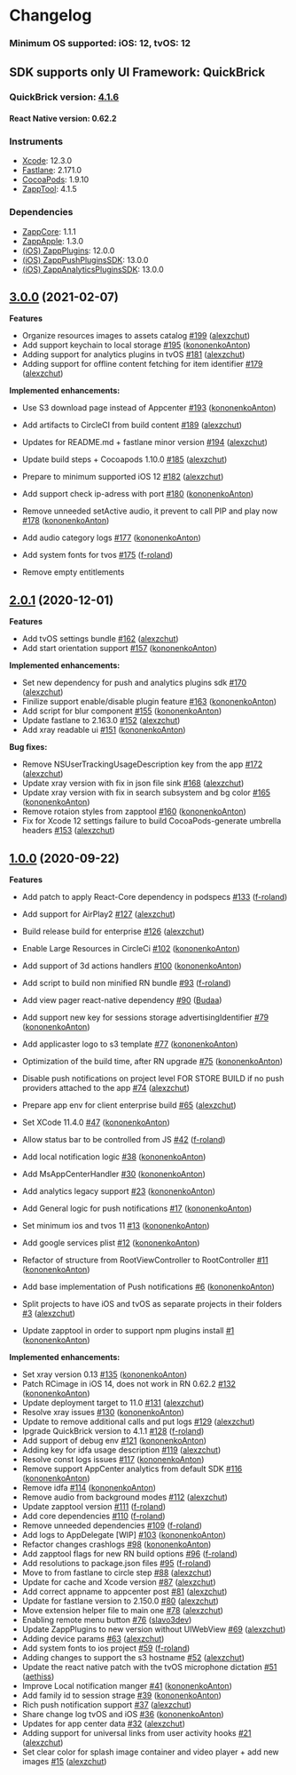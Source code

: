 # Changelog

### Minimum OS supported: iOS: 12, tvOS: 12

## SDK supports only UI Framework: QuickBrick

### QuickBrick version: [4.1.6](https://github.com/applicaster/QuickBrick/blob/master/CHANGELOG.md#v416-2021-02-02)

#### React Native version: 0.62.2

### Instruments

- [Xcode](https://developer.apple.com): 12.3.0
- [Fastlane](https://fastlane.tools): 2.171.0
- [CocoaPods](https://github.com/CocoaPods/CocoaPods): 1.9.10
- [ZappTool](https://github.com/applicaster/ZappTool): 4.1.5

### Dependencies

- [ZappCore](https://github.com/applicaster/ZappAppleBuilder): 1.1.1
- [ZappApple](https://github.com/applicaster/ZappAppleBuilder): 1.3.0
- [(iOS) ZappPlugins](https://github.com/applicaster/ZappPlugins.2.0-iOS): 12.0.0
- [(iOS) ZappPushPluginsSDK](https://github.com/applicaster/ZappAppleBuilder): 13.0.0
- [(iOS) ZappAnalyticsPluginsSDK](https://github.com/applicaster/ZappAppleBuilder): 13.0.0

## [3.0.0](https://github.com/applicaster/ZappAppleBuilder/tree/3.0.0) (2021-02-07)

**Features**

- Organize resources images to assets catalog [\#199](https://github.com/applicaster/ZappAppleBuilder/pull/199) ([alexzchut](https://github.com/alexzchut))
- Add support keychain to local storage [\#195](https://github.com/applicaster/ZappAppleBuilder/pull/195) ([kononenkoAnton](https://github.com/kononenkoAnton))
- Adding support for analytics plugins in tvOS [\#181](https://github.com/applicaster/ZappAppleBuilder/pull/181) ([alexzchut](https://github.com/alexzchut))
- Adding support for offline content fetching for item identifier [\#179](https://github.com/applicaster/ZappAppleBuilder/pull/179) ([alexzchut](https://github.com/alexzchut))

**Implemented enhancements:**

- Use S3 download page instead of Appcenter [\#193](https://github.com/applicaster/ZappAppleBuilder/pull/193) ([kononenkoAnton](https://github.com/kononenkoAnton))
- Add artifacts to CircleCI from build content [\#189](https://github.com/applicaster/ZappAppleBuilder/pull/189) ([alexzchut](https://github.com/alexzchut))
- Updates for README.md + fastlane minor version [\#194](https://github.com/applicaster/ZappAppleBuilder/pull/194) ([alexzchut](https://github.com/alexzchut))
- Update build steps + Cocoapods 1.10.0 [\#185](https://github.com/applicaster/ZappAppleBuilder/pull/185) ([alexzchut](https://github.com/alexzchut))
- Prepare to minimum supported iOS 12 [\#182](https://github.com/applicaster/ZappAppleBuilder/pull/182) ([alexzchut](https://github.com/alexzchut))
- Add support check ip-adress with port [\#180](https://github.com/applicaster/ZappAppleBuilder/pull/180) ([kononenkoAnton](https://github.com/kononenkoAnton))
- Remove unneeded setActive audio, it prevent to call PIP and play now [\#178](https://github.com/applicaster/ZappAppleBuilder/pull/178) ([kononenkoAnton](https://github.com/kononenkoAnton))
- Add audio category logs [\#177](https://github.com/applicaster/ZappAppleBuilder/pull/177) ([kononenkoAnton](https://github.com/kononenkoAnton))
- Add system fonts for tvos [\#175](https://github.com/applicaster/ZappAppleBuilder/pull/175) ([f-roland](https://github.com/f-roland))

- Remove empty entitlements 

## [2.0.1](https://github.com/applicaster/ZappAppleBuilder/tree/2.0.1) (2020-12-01)

**Features**

- Add tvOS settings bundle [\#162](https://github.com/applicaster/ZappAppleBuilder/pull/162) ([alexzchut](https://github.com/alexzchut))
- Add start orientation support [\#157](https://github.com/applicaster/ZappAppleBuilder/pull/157) ([kononenkoAnton](https://github.com/kononenkoAnton))

**Implemented enhancements:**

- Set new dependency for push and analytics plugins sdk [\#170](https://github.com/applicaster/ZappAppleBuilder/pull/170) ([alexzchut](https://github.com/alexzchut))
- Finilize support enable/disable plugin feature [\#163](https://github.com/applicaster/ZappAppleBuilder/pull/163) ([kononenkoAnton](https://github.com/kononenkoAnton))
- Add script for blur component [\#155](https://github.com/applicaster/ZappAppleBuilder/pull/155) ([kononenkoAnton](https://github.com/kononenkoAnton))
- Update fastlane to 2.163.0 [\#152](https://github.com/applicaster/ZappAppleBuilder/pull/152) ([alexzchut](https://github.com/alexzchut))
- Add xray readable ui [\#151](https://github.com/applicaster/ZappAppleBuilder/pull/151) ([kononenkoAnton](https://github.com/kononenkoAnton))

**Bug fixes:**

- Remove NSUserTrackingUsageDescription key from the app [\#172](https://github.com/applicaster/ZappAppleBuilder/pull/172) ([alexzchut](https://github.com/alexzchut))
- Update xray version with fix in json file sink [\#168](https://github.com/applicaster/ZappAppleBuilder/pull/168) ([alexzchut](https://github.com/alexzchut))
- Update xray version with fix in search subsystem and bg color [\#165](https://github.com/applicaster/ZappAppleBuilder/pull/165) ([kononenkoAnton](https://github.com/kononenkoAnton))
- Remove rotaion styles from zapptool [\#160](https://github.com/applicaster/ZappAppleBuilder/pull/160) ([kononenkoAnton](https://github.com/kononenkoAnton))
- Fix for Xcode 12 settings failure to build CocoaPods-generate umbrella headers [\#153](https://github.com/applicaster/ZappAppleBuilder/pull/153) ([alexzchut](https://github.com/alexzchut))

## [1.0.0](https://github.com/applicaster/ZappAppleBuilder/tree/1.0.0) (2020-09-22)

**Features**

- Add patch to apply React-Core dependency in podspecs [\#133](https://github.com/applicaster/ZappAppleBuilder/pull/133) ([f-roland](https://github.com/f-roland))
- Add support for AirPlay2 [\#127](https://github.com/applicaster/ZappAppleBuilder/pull/127) ([alexzchut](https://github.com/alexzchut))
- Build release build for enterprise [\#126](https://github.com/applicaster/ZappAppleBuilder/pull/126) ([alexzchut](https://github.com/alexzchut))
- Enable Large Resources in CircleCi [\#102](https://github.com/applicaster/ZappAppleBuilder/pull/102) ([kononenkoAnton](https://github.com/kononenkoAnton))
- Add support of 3d actions handlers [\#100](https://github.com/applicaster/ZappAppleBuilder/pull/100) ([kononenkoAnton](https://github.com/kononenkoAnton))
- Add script to build non minified RN bundle [\#93](https://github.com/applicaster/ZappAppleBuilder/pull/93) ([f-roland](https://github.com/f-roland))
- Add view pager react-native dependency [\#90](https://github.com/applicaster/ZappAppleBuilder/pull/90) ([Budaa](https://github.com/Budaa))
- Add support new key for sessions storage advertisingIdentifier [\#79](https://github.com/applicaster/ZappAppleBuilder/pull/79) ([kononenkoAnton](https://github.com/kononenkoAnton))
- Add applicaster logo to s3 template [\#77](https://github.com/applicaster/ZappAppleBuilder/pull/77) ([kononenkoAnton](https://github.com/kononenkoAnton))
- Optimization of the build time, after RN upgrade [\#75](https://github.com/applicaster/ZappAppleBuilder/pull/75) ([kononenkoAnton](https://github.com/kononenkoAnton))
- Disable push notifications on project level FOR STORE BUILD if no push providers attached to the app [\#74](https://github.com/applicaster/ZappAppleBuilder/pull/74) ([alexzchut](https://github.com/alexzchut))
- Prepare app env for client enterprise build [\#65](https://github.com/applicaster/ZappAppleBuilder/pull/65) ([alexzchut](https://github.com/alexzchut))
- Set XCode 11.4.0 [\#47](https://github.com/applicaster/ZappAppleBuilder/pull/47) ([kononenkoAnton](https://github.com/kononenkoAnton))
- Allow status bar to be controlled from JS [\#42](https://github.com/applicaster/ZappAppleBuilder/pull/42) ([f-roland](https://github.com/f-roland))
- Add local notification logic [\#38](https://github.com/applicaster/ZappAppleBuilder/pull/38) ([kononenkoAnton](https://github.com/kononenkoAnton))
- Add MsAppCenterHandler [\#30](https://github.com/applicaster/ZappAppleBuilder/pull/30) ([kononenkoAnton](https://github.com/kononenkoAnton))
- Add analytics legacy support [\#23](https://github.com/applicaster/ZappAppleBuilder/pull/23) ([kononenkoAnton](https://github.com/kononenkoAnton))
- Add General logic for push notifications [\#17](https://github.com/applicaster/ZappAppleBuilder/pull/17) ([kononenkoAnton](https://github.com/kononenkoAnton))
- Set minimum ios and tvos 11 [\#13](https://github.com/applicaster/ZappAppleBuilder/pull/13) ([kononenkoAnton](https://github.com/kononenkoAnton))
- Add google services plist [\#12](https://github.com/applicaster/ZappAppleBuilder/pull/12) ([kononenkoAnton](https://github.com/kononenkoAnton))
- Refactor of structure from RootViewController to RootController [\#11](https://github.com/applicaster/ZappAppleBuilder/pull/11) ([kononenkoAnton](https://github.com/kononenkoAnton))
- Add base implementation of Push notifications [\#6](https://github.com/applicaster/ZappAppleBuilder/pull/6) ([kononenkoAnton](https://github.com/kononenkoAnton))

- Split projects to have iOS and tvOS as separate projects in their folders [\#3](https://github.com/applicaster/ZappAppleBuilder/pull/3) ([alexzchut](https://github.com/alexzchut))
- Update zapptool in order to support npm plugins install [\#1](https://github.com/applicaster/ZappAppleBuilder/pull/1) ([kononenkoAnton](https://github.com/kononenkoAnton))

**Implemented enhancements:**

- Set xray version 0.13 [\#135](https://github.com/applicaster/ZappAppleBuilder/pull/135) ([kononenkoAnton](https://github.com/kononenkoAnton))
- Patch RCimage in iOS 14, does not work in RN 0.62.2 [\#132](https://github.com/applicaster/ZappAppleBuilder/pull/132) ([kononenkoAnton](https://github.com/kononenkoAnton))
- Update deployment target to 11.0 [\#131](https://github.com/applicaster/ZappAppleBuilder/pull/131) ([alexzchut](https://github.com/alexzchut))
- Resolve xray issues [\#130](https://github.com/applicaster/ZappAppleBuilder/pull/130) ([kononenkoAnton](https://github.com/kononenkoAnton))
- Update to remove additional calls and put logs [\#129](https://github.com/applicaster/ZappAppleBuilder/pull/129) ([alexzchut](https://github.com/alexzchut))
- Ipgrade QuickBrick version to 4.1.1 [\#128](https://github.com/applicaster/ZappAppleBuilder/pull/128) ([f-roland](https://github.com/f-roland))
- Add support of debug env [\#121](https://github.com/applicaster/ZappAppleBuilder/pull/121) ([kononenkoAnton](https://github.com/kononenkoAnton))
- Adding key for idfa usage description [\#119](https://github.com/applicaster/ZappAppleBuilder/pull/119) ([alexzchut](https://github.com/alexzchut))
- Resolve const logs issues [\#117](https://github.com/applicaster/ZappAppleBuilder/pull/117) ([kononenkoAnton](https://github.com/kononenkoAnton))
- Remove support AppCenter analytics from default SDK [\#116](https://github.com/applicaster/ZappAppleBuilder/pull/116) ([kononenkoAnton](https://github.com/kononenkoAnton))
- Remove idfa [\#114](https://github.com/applicaster/ZappAppleBuilder/pull/114) ([kononenkoAnton](https://github.com/kononenkoAnton))
- Remove audio from background modes [\#112](https://github.com/applicaster/ZappAppleBuilder/pull/112) ([alexzchut](https://github.com/alexzchut))
- Update zapptool version [\#111](https://github.com/applicaster/ZappAppleBuilder/pull/111) ([f-roland](https://github.com/f-roland))
- Add core dependencies [\#110](https://github.com/applicaster/ZappAppleBuilder/pull/110) ([f-roland](https://github.com/f-roland))
- Remove unneeded dependencies [\#109](https://github.com/applicaster/ZappAppleBuilder/pull/109) ([f-roland](https://github.com/f-roland))
- Add logs to AppDelegate \[WIP\] [\#103](https://github.com/applicaster/ZappAppleBuilder/pull/103) ([kononenkoAnton](https://github.com/kononenkoAnton))
- Refactor changes crashlogs [\#98](https://github.com/applicaster/ZappAppleBuilder/pull/98) ([kononenkoAnton](https://github.com/kononenkoAnton))
- Add zapptool flags for new RN build options [\#96](https://github.com/applicaster/ZappAppleBuilder/pull/96) ([f-roland](https://github.com/f-roland))
- Add resolutions to package.json files [\#95](https://github.com/applicaster/ZappAppleBuilder/pull/95) ([f-roland](https://github.com/f-roland))
- Move to from fastlane to circle step [\#88](https://github.com/applicaster/ZappAppleBuilder/pull/88) ([alexzchut](https://github.com/alexzchut))
- Update for cache and Xcode version [\#87](https://github.com/applicaster/ZappAppleBuilder/pull/87) ([alexzchut](https://github.com/alexzchut))
- Add correct appname to appcenter post [\#81](https://github.com/applicaster/ZappAppleBuilder/pull/81) ([alexzchut](https://github.com/alexzchut))
- Update for fastlane version to 2.150.0 [\#80](https://github.com/applicaster/ZappAppleBuilder/pull/80) ([alexzchut](https://github.com/alexzchut))
- Move extension helper file to main one [\#78](https://github.com/applicaster/ZappAppleBuilder/pull/78) ([alexzchut](https://github.com/alexzchut))
- Enabling remote menu button [\#76](https://github.com/applicaster/ZappAppleBuilder/pull/76) ([slavo3dev](https://github.com/slavo3dev))
- Update ZappPlugins to new version without UIWebView [\#69](https://github.com/applicaster/ZappAppleBuilder/pull/69) ([alexzchut](https://github.com/alexzchut))
- Adding device params [\#63](https://github.com/applicaster/ZappAppleBuilder/pull/63) ([alexzchut](https://github.com/alexzchut))
- Add system fonts to ios project [\#59](https://github.com/applicaster/ZappAppleBuilder/pull/59) ([f-roland](https://github.com/f-roland))
- Adding changes to support the s3 hostname [\#52](https://github.com/applicaster/ZappAppleBuilder/pull/52) ([alexzchut](https://github.com/alexzchut))
- Update the react native patch with the tvOS microphone dictation [\#51](https://github.com/applicaster/ZappAppleBuilder/pull/51) ([aethiss](https://github.com/aethiss))
- Improve Local notification manger [\#41](https://github.com/applicaster/ZappAppleBuilder/pull/41) ([kononenkoAnton](https://github.com/kononenkoAnton))
- Add family id to session strage [\#39](https://github.com/applicaster/ZappAppleBuilder/pull/39) ([kononenkoAnton](https://github.com/kononenkoAnton))
- Rich push notification support [\#37](https://github.com/applicaster/ZappAppleBuilder/pull/37) ([alexzchut](https://github.com/alexzchut))
- Share change log tvOS and iOS [\#36](https://github.com/applicaster/ZappAppleBuilder/pull/36) ([kononenkoAnton](https://github.com/kononenkoAnton))
- Updates for app center data [\#32](https://github.com/applicaster/ZappAppleBuilder/pull/32) ([alexzchut](https://github.com/alexzchut))
- Adding support for universal links from user activity hooks [\#21](https://github.com/applicaster/ZappAppleBuilder/pull/21) ([alexzchut](https://github.com/alexzchut))
- Set clear color for splash image container and video player + add new images [\#15](https://github.com/applicaster/ZappAppleBuilder/pull/15) ([alexzchut](https://github.com/alexzchut))